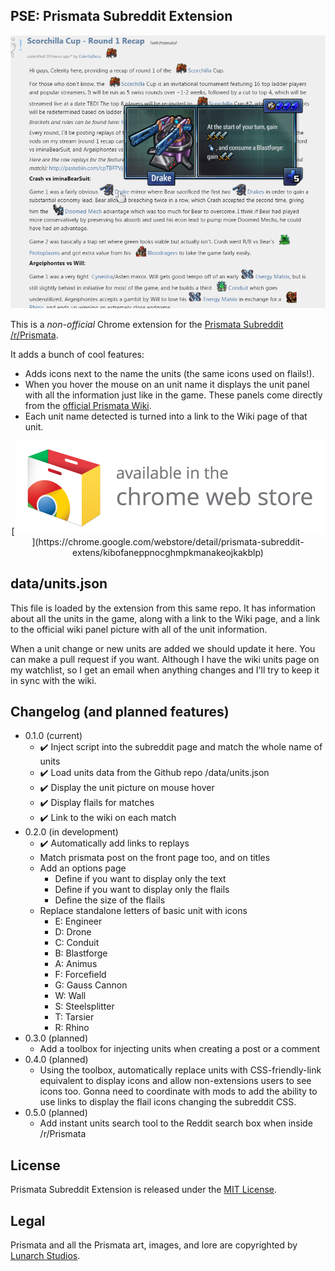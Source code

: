 ## PSE: Prismata Subreddit Extension

<img src="https://raw.githubusercontent.com/Zequez/prismata-subreddit-extension/master/images/screenshot.png"/>

This is a *non-official* Chrome extension for the
[Prismata Subreddit /r/Prismata](http://www.reddit.com/r/Prismata/).

It adds a bunch of cool features:
 - Adds icons next to the name the units (the same icons used on flails!).
 - When you hover the mouse on an unit name it displays the unit panel with all the information
   just like in the game. These panels come directly from the [official Prismata Wiki](http://prismata.gamepedia.com/).
 - Each unit name detected is turned into a link to the Wiki page of that unit.

<p align="center">
  [<img src="https://raw.githubusercontent.com/Zequez/prismata-subreddit-extension/master/images/chrome-web-store.png"/>](https://chrome.google.com/webstore/detail/prismata-subreddit-extens/kibofaneppnocghmpkmanakeojkakblp)
</p>

## data/units.json

This file is loaded by the extension from this same repo. It has information
about all the units in the game, along with a link to the Wiki page, and
a link to the official wiki panel picture with all of the unit information.

When a unit change or new units are added we should update it here. You can make
a pull request if you want. Although I have the wiki units page on my watchlist,
so I get an email when anything changes and I'll try to keep it in sync with the wiki.

## Changelog (and planned features)

- 0.1.0 (current)
  - :heavy_check_mark: Inject script into the subreddit page and match the whole name of units
  - :heavy_check_mark: Load units data from the Github repo /data/units.json
  - :heavy_check_mark: Display the unit picture on mouse hover
  - :heavy_check_mark: Display flails for matches
  - :heavy_check_mark: Link to the wiki on each match
- 0.2.0 (in development)
  - :heavy_check_mark: Automatically add links to replays
  - Match prismata post on the front page too, and on titles
  - Add an options page
    - Define if you want to display only the text
    - Define if you want to display only the flails
    - Define the size of the flails
  - Replace standalone letters of basic unit with icons
    - E: Engineer
    - D: Drone
    - C: Conduit
    - B: Blastforge
    - A: Animus
    - F: Forcefield
    - G: Gauss Cannon
    - W: Wall
    - S: Steelsplitter
    - T: Tarsier
    - R: Rhino
- 0.3.0 (planned)
  - Add a toolbox for injecting units when creating a post or a comment
- 0.4.0 (planned)
  - Using the toolbox, automatically replace units with CSS-friendly-link equivalent to display icons
    and allow non-extensions users to see icons too. Gonna need to coordinate with mods
    to add the ability to use links to display the flail icons changing the subreddit CSS.
- 0.5.0 (planned)
  - Add instant units search tool to the Reddit search box when inside /r/Prismata

## License

Prismata Subreddit Extension is released under the [MIT License](http://www.opensource.org/licenses/MIT).

## Legal

Prismata and all the Prismata art, images, and lore are copyrighted by [Lunarch Studios](http://lunarchstudios.com/).



